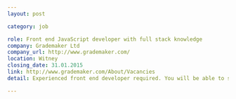 ```yaml
---
layout: post

category: job

role: Front end JavaScript developer with full stack knowledge
company: Grademaker Ltd
company_url: http://www.grademaker.com/
location: Witney
closing_date: 31.01.2015
link: http://www.grademaker.com/About/Vacancies
detail: Experienced front end developer required. You will be able to show a strong knowledge of the front end technologies used in the following technology stack and also a level of skill in the unit testing and deployment. HTML AJAX knockout.js, SASS, require.js, jQuery, PHP,MongODB

---
```

